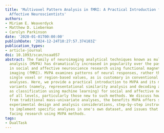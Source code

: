 ```yaml
---
title: 'Multivoxel Pattern Analysis in fMRI: A Practical Introduction for Social and
  Affective Neuroscientists'
authors:
- Miriam E. Weaverdyck
- Matthew D. Lieberman
- Carolyn Parkinson
date: '2020-01-01T00:00:00'
publishDate: '2024-12-24T10:27:57.374103Z'
publication_types:
- article-journal
doi: 10.1093/scan/nsaa057
abstract: The family of neuroimaging analytical techniques known as multivoxel pattern
  analysis (MVPA) has dramatically increased in popularity over the past decade, particularly
  in social and affective neuroscience research using functional magnetic resonance
  imaging (fMRI). MVPA examines patterns of neural responses, rather than analyzing
  single voxel or region-based values, as is customary in conventional univariate
  analyses. Here, we provide a practical introduction to MVPA and its most popular
  variants (namely, representational similarity analysis and decoding analyses, such
  as classification using machine learning) for social and affective neuroscientists
  of all levels, particularly those new to such methods. We discuss how MVPA differs
  from traditional mass-univariate analyses, the benefits MVPA offers social neuroscientists,
  experimental design and analysis considerations, step-by-step instructions for how
  to implement specific analyses in one's own dataset, and issues that are currently
  facing research using MVPA methods.
tags:
- DualTask
---
```

